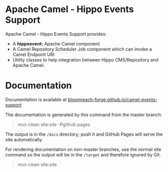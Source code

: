 # Apache Camel - Hippo Events Support

Apache Camel - Hippo Events Support provides: 
- A **hippoevent:** Apache Camel component
- A Camel Repository Scheduler Job component which can invoke a Camel Endpoint URI
- Utility classes to help integration between Hippo CMS/Repository and Apache Camel.

# Documentation 

Documentation is available at [bloomreach-forge.github.io/camel-events-support](https://bloomreach-forge.github.io/camel-events-support)

The documentation is generated by this command from the master branch:

 > mvn clean site:site -Pgithub.pages 
 
The output is in the ```/docs``` directory; push it and GitHub Pages will serve the site automatically. 

For rendering documentation on non-master branches, use the normal site command so the output will be in the ```/target``` 
and therefore ignored by Git.

 > mvn clean site:site